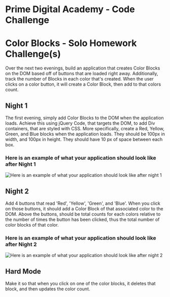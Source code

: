 # Prime Digital Academy - Code Challenge

# Color Blocks - Solo Homework Challenge(s)
Over the next two evenings, build an application that creates Color Blocks on the DOM based off of buttons that are loaded right away. Additionally, track the number of Blocks in each color that's created. When the user clicks on a color button, it will create a Color Block, then add to that colors count.

## Night 1
The first evening, simply add Color Blocks to the DOM when the application loads. Achieve this using jQuery Code, that targets the DOM, to add Div containers, that are styled with CSS. More specifically, create a Red, Yellow, Green, and Blue blocks when the application loads. They should be 100px in width, and 100px in height. They should have 10 px of space between each box. 

### Here is an example of what your application should look like after Night 1

![Here is an example of what your application should look like after night 1](http://i.imgur.com/TRhp9w1.png)

## Night 2 
Add 4 buttons that read 'Red', 'Yellow', 'Green', and 'Blue'. When you click on those buttons, it should add a Color Block of that associated color to the DOM. Above the buttons, should be total counts for each colors relative to the number of times the button has been clicked, thus the total number of color blocks of that color.

### Here is an example of what your application should look like after Night 2

![Here is an example of what your application should look like after night 2](http://i.imgur.com/ChOIEjW.png)

## Hard Mode
Make it so that when you click on one of the color blocks, it deletes that block, and then updates the color count.

